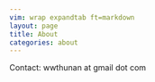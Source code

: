 ```yaml
---
vim: wrap expandtab ft=markdown
layout: page
title: About
categories: about
---
```


Contact: wwthunan at gmail dot com

